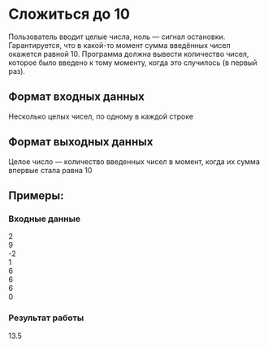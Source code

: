 # Сложиться до 10
Пользователь вводит целые числа, 
ноль — сигнал остановки. 
Гарантируется, что в какой-то момент сумма 
введённых чисел окажется равной 10. 
Программа должна вывести количество чисел, 
которое было введено к тому моменту, 
когда это случилось (в первый раз).

## Формат входных данных
Несколько целых чисел, по одному в каждой строке
## Формат выходных данных
Целое число — количество введенных чисел в 
момент, когда их сумма впервые стала равна 10

## Примеры:
### Входные данные
2  
9  
-2  
1  
6  
6  
6  
0    
### Результат работы
13.5